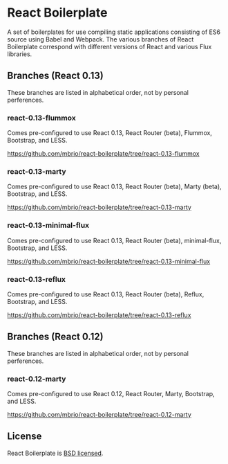 # React Boilerplate

A set of boilerplates for use compiling static applications consisting of ES6
source using Babel and Webpack. The various branches of React Boilerplate
correspond with different versions of React and various Flux libraries.

## Branches (React 0.13)

These branches are listed in alphabetical order, not by personal perferences.

### react-0.13-flummox

Comes pre-configured to use React 0.13, React Router (beta), Flummox,
Bootstrap, and LESS.

https://github.com/mbrio/react-boilerplate/tree/react-0.13-flummox

### react-0.13-marty

Comes pre-configured to use React 0.13, React Router (beta), Marty (beta),
Bootstrap, and LESS.

https://github.com/mbrio/react-boilerplate/tree/react-0.13-marty

### react-0.13-minimal-flux

Comes pre-configured to use React 0.13, React Router (beta), minimal-flux,
Bootstrap, and LESS.

https://github.com/mbrio/react-boilerplate/tree/react-0.13-minimal-flux

### react-0.13-reflux

Comes pre-configured to use React 0.13, React Router (beta), Reflux,
Bootstrap, and LESS.

https://github.com/mbrio/react-boilerplate/tree/react-0.13-reflux

## Branches (React 0.12)

These branches are listed in alphabetical order, not by personal perferences.

### react-0.12-marty

Comes pre-configured to use React 0.12, React Router, Marty,
Bootstrap, and LESS.

https://github.com/mbrio/react-boilerplate/tree/react-0.12-marty

## License

React Boilerplate is [BSD licensed](./LICENSE).
